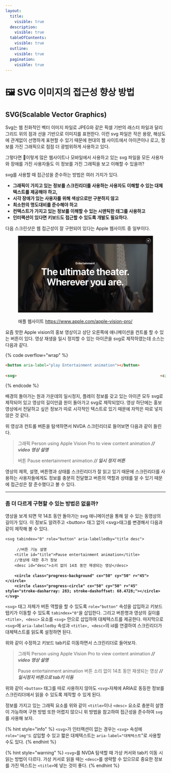 ```yaml
---
layout:
  title:
    visible: true
  description:
    visible: true
  tableOfContents:
    visible: true
  outline:
    visible: true
  pagination:
    visible: true
---
```


# 🖼️ SVG 이미지의 접근성 향상 방법

## SVG(Scalable Vector Graphics)&#x20;

Svg는 웹 친화적인 벡터 이미지 파일로 JPEG와 같은 픽셀 기반의 래스터 파일과 달리 그리드 위의 점과 선을 기반으로 이미지를 표현한다. 이런 svg 파일은 작은 용량, 해상도에 관계없이 선명하게 표현할 수 있기 때문에 현대의 웹 사이트에서 아이콘이나 로고, 정보를 가진 그래픽으로 점점 더 광범위하게 사용하고 있다.

그렇다면 이렇게 많은 웹사이트나 모바일에서 사용하고 있는 svg 파일을 모든 사용자와 장애를 가진 사용자들도 이 정보를 가진 그래픽을 보고 이해할 수 있을까? &#x20;

svg를 사용할 때 접근성을 준수하는 방법은 여러 가지가 있다.

* **그래픽이 가지고 있는 정보를 스크린리더를 사용하는 사용자도 이해할 수 있는 대체텍스트를 제공해야 하고,**&#x20;
* **시각 장애가 있는 사용자를 위해 색상으로만 구분하지 않고**&#x20;
* **최소한의 명도대비를 준수해야 하고**&#x20;
* **컨텍스트가 가지고 있는 정보를 이해할 수 있는 시맨틱한 태그를 사용하고**&#x20;
* **인터랙션이 있다면 키보드도 접근할 수 있도록 개발도 필요하다.**&#x20;

다음 스크린샷은 웹 접근성이 잘 구현되어 있다는 Apple 웹사이트 중 일부이다.

<figure><img src="../../.gitbook/assets/image.png" alt=""><figcaption><p>애플 웹사이트 <a href="https://www.apple.com/apple-vision-pro/">https://www.apple.com/apple-vision-pro/</a></p></figcaption></figure>

요즘 핫한 Apple vision의 홍보 영상이고 상단 오른쪽에 애니메이션을 컨트롤 할 수 있는 버튼이 있다.  영상 재생을 일시 정지할 수 있는 아이콘을 svg로 제작하였는데 소스는 다음과 같다.

{% code overflow="wrap" %}
```html
<button aria-label="play Entertainment animation"></button>

<svg>																<circle class="progress-background" cx="50" cy="50" r="45"></circle>																<circle class="progress-circle" cx="50" cy="50" r="45" style="stroke-dasharray: 283; stroke-dashoffset: 171.134;"></circle>															</svg>
```
{% endcode %}

배경의 돌아가는 원과 가운데의 일시정지, 플레이 정보를 갖고 있는 아이콘 모두 svg로 제작되어 있고 영상의 길이만큼 원이 돌아가고 svg로 제작되었다. 영상 하단에는 홍보 영상에서 전달하고 싶은 정보가 따로 시각적인 텍스트로 있기 때문에 자막은 따로 넣지 않은 것 같다.

위 영상과 컨트롤 버튼을 탐색하면서 NVDA 스크린리더로 들어보면 다음과 같이 들린다.

> 그래픽 Person using Apple Vision Pro to view content animation _**// video 영상 설명**_
>
> 버튼 Pause entertainment animation _**// 일시 정지 버튼**_

영상의 제목, 설명, 버튼명과 상태를 스크린리더가 잘 읽고 있기 때문에 스크린리더를 사용하는 사용자들에게도 정보를 충분히 전달했고 버튼의 역할과 상태를 알 수 있기 때문에 접근성은 잘 준수했다고 볼 수 있다.&#x20;



***

### 좀 더 다르게 구현할 수 있는 방법은 없을까?

영상을 보게 되면 약 14초 동안 돌아가는 svg 애니메이션을 통해 알 수 있는 동영상의 길이가 있다. 이 정보도 알려주고 \<button> 태그 없이 \<svg>태그를 변경해서 다음과 같이 제작해 볼 수 있다.

<pre class="language-html" data-overflow="wrap"><code class="lang-html">&#x3C;svg tabindex="0" role="button" aria-labelledby="title desc"> 

     //버튼 기능 설명
    &#x3C;title id="title">Pause entertainment animation&#x3C;/title>
    //영상에 대한 추가 정보
    &#x3C;desc id="desc">소리 없이 14초 동안 재생되는 영상&#x3C;/desc>
    
<strong>    &#x3C;circle class="progress-background" cx="50" cy="50" r="45">&#x3C;/circle>
</strong><strong>    &#x3C;circle class="progress-circle" cx="50" cy="50" r="45" style="stroke-dasharray: 283; stroke-dashoffset: 68.4728;">&#x3C;/circle>														&#x3C;/svg>
</strong></code></pre>

`<svg>` 태그 자체가 버튼 역할을 할 수 있도록 `role="button"` 속성을 삽입하고 키보드 탭키가 이동할 수 있도록 `tabindex="0"`을 삽입한다. 그리고 버튼명과 영상의 길이를 `<title>, <desc>` 요소를 `<svg>` 안으로 삽입하여 대체텍스트를 제공한다. 마지막으로 `<svg>`에 `aria-labelledby` 속성과 `<title>, <desc>`의 id를 연결하여 스크린리더가 대체텍스트를 읽도록 설정하면 된다.

위와 같이 수정하고 키보드 tab키로 이동하면서 스크린리더로 들어보자.

> 그래픽 Person using Apple Vision Pro to view content animation _**// video 영상 설명**_
>
> Pause entertainment animation 버튼  소리 없이 14초 동안 재생되는 영상 _**// 일시정지 버튼으로 tab키 이동**_

위와 같이 `<button>` 태그를 따로 사용하지 않아도 `<svg>`자체에  ARIA로 동등한 정보를 스크린리더에서 읽을 수 있도록 제작할 수 있게 된다.&#x20;

정보를 가지고 있는 그래픽 요소를 위와 같이 `<title>`이나 `<desc>` 요소로 충분히 설명이 가능하며 구현 방법 또한 어렵지 않으니 위 방법을 참고하여 접근성을 준수하여 `svg`를 사용해 보자.

{% hint style="info" %}
`<svg>`가 인터랙션이 없는 경우는 `<svg>` 속성에 `role="img"도` 삽입할 수 있고 짧은 대체텍스트는 `aria-label="대체텍스트`"로 사용할 수도 있다.
{% endhint %}

{% hint style="warning" %}
`<svg>`를 NVDA 탐색할 때 가상 커서와 tab키 이동 시 읽는 방법이 다르다. 가상 커서로 읽을 때는 `<desc>`를 생략할 수 있으므로 중요한 정보를 가진 텍스트는 `<title>`에 넣는 것이 좋다.
{% endhint %}
